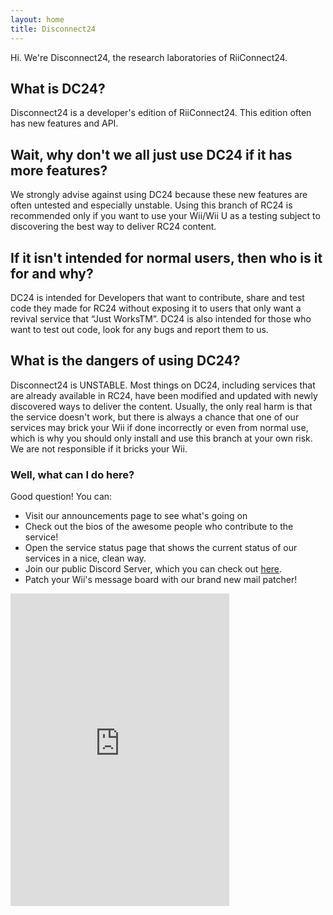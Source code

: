 ```yaml
---
layout: home
title: Disconnect24
---
```

Hi. We're Disconnect24, the research laboratories of RiiConnect24.


## What is DC24?
Disconnect24 is a developer's edition of RiiConnect24. This edition often has new features and API.

## Wait, why don't we all just use DC24 if it has more features?
We strongly advise against using DC24 because these new features are often untested and especially unstable. Using this branch of RC24 is recommended only if you want to use your Wii/Wii U as a testing subject to discovering the best way to deliver RC24 content.

## If it isn't intended for normal users, then who is it for and why?
DC24 is intended for Developers that want to contribute, share and test code they made for RC24 without exposing it to users that only want a revival service that “Just WorksTM”. DC24 is also intended for those who want to test out code, look for any bugs and report them to us.

## What is the dangers of using DC24?
Disconnect24 is UNSTABLE. Most things on DC24, including services that are already available in RC24, have been modified and updated with newly discovered ways to deliver the content. Usually, the only real harm is that the service doesn't work, but there is always a chance that one of our services may brick your Wii if done incorrectly or even from normal use, which is why you should only install and use this branch at your own risk. We are not responsible if it bricks your Wii.

### Well, what can I do here?

Good question! You can:

- Visit our announcements page to see what's going on
- Check out the bios of the awesome people who contribute to the service!
- Open the service status page that shows the current status of our services in a nice, clean way.
- Join our public Discord Server, which you can check out <a href="https://discord.gg/2BvqG9S"> here</a>.
- Patch your Wii's message board with our brand new mail patcher!

<iframe src="https://discordapp.com/widget?id=397593815755522068&theme=dark" width="350" height="500" allowtransparency="true" frameborder="0"></iframe>
